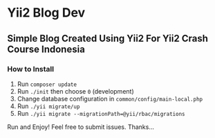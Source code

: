 # Yii2 Blog Dev

## Simple Blog Created Using Yii2 For Yii2 Crash Course Indonesia

### How to Install

1. Run `composer update`
2. Run `./init` then choose `0` (development)
3. Change database configuration in `common/config/main-local.php`
4. Run `./yii migrate/up`
5. Run `./yii migrate --migrationPath=@yii/rbac/migrations`

Run and Enjoy! Feel free to submit issues. Thanks...